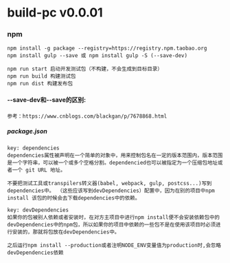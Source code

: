 # build-pc v0.0.01
### npm
```
npm install -g package --registry=https://registry.npm.taobao.org
npm install gulp --save 或 npm install gulp -S (--save-dev)

npm run start 启动开发测试包（不构建，不会生成到目标目录）
npm run build 构建测试包
npm run dist 构建发布包
```

#### --save-dev和--save的区别: 

    参考：https://www.cnblogs.com/blackgan/p/7678868.html

##### package.json
```
key: dependencies
dependencies属性被声明在一个简单的对象中，用来控制包名在一定的版本范围内，版本范围是一个字符串，可以被一个或多个空格分割。dependencied也可以被指定为一个压缩包地址或者一个 git URL 地址。

不要把测试工具或transpilers转义器(babel, webpack, gulp, postcss...)写到dependencies中。 （这些应该写到devDependencies）配置中，因为在别的项目中npm install 该包的时候会去下载dependencies中的依赖。

key: devDependencies
如果你的包被别人依赖或者安装时，在对方主项目中进行npm install便不会安装依赖包中的devDependencies中的npm包，所以如果你的项目中依赖的一些包不是在使用该项目时必须进行安装的，那就将包放在devDependencies中。

之后运行npm install --production或者注明NODE_ENV变量值为production时,会忽略devDependencies依赖
```
